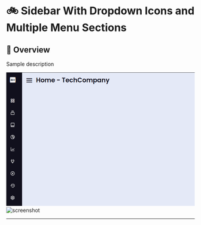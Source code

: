 #  :bike: Sidebar With Dropdown Icons and Multiple Menu Sections

## :scroll: Overview 
Sample description

![screenshot](pics/screenshot1.png)
![screenshot](pics/screengif.gif)

***